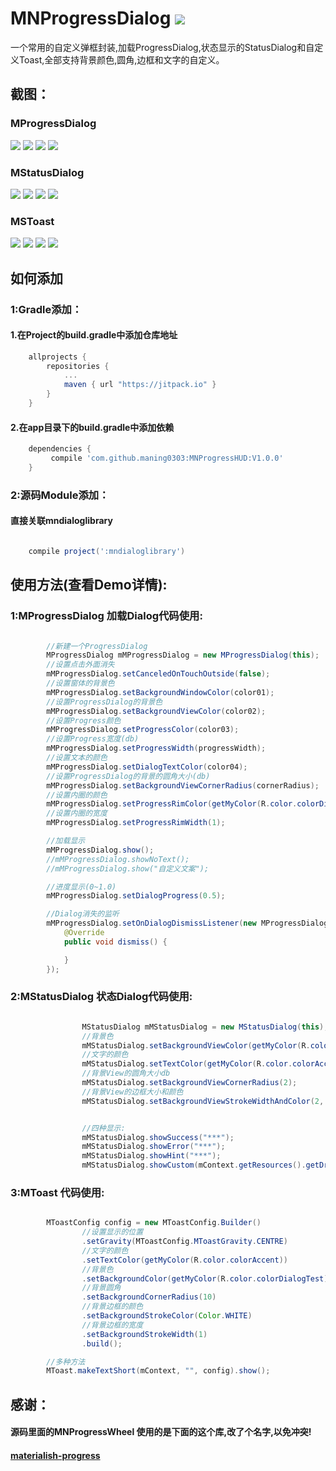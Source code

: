 # MNProgressDialog [![](https://jitpack.io/v/maning0303/MNProgressHUD.svg)](https://jitpack.io/#maning0303/MNProgressHUD)
一个常用的自定义弹框封装,加载ProgressDialog,状态显示的StatusDialog和自定义Toast,全部支持背景颜色,圆角,边框和文字的自定义。


## 截图：
### MProgressDialog
![](https://github.com/maning0303/MNProgressHUD/raw/master/screenshots/mn_dialog_001.png)
![](https://github.com/maning0303/MNProgressHUD/raw/master/screenshots/mn_dialog_002.png)
![](https://github.com/maning0303/MNProgressHUD/raw/master/screenshots/mn_dialog_006.png)
![](https://github.com/maning0303/MNProgressHUD/raw/master/screenshots/mn_dialog_003.png)

### MStatusDialog
![](https://github.com/maning0303/MNProgressHUD/raw/master/screenshots/mn_dialog_004.png)
![](https://github.com/maning0303/MNProgressHUD/raw/master/screenshots/mn_dialog_005.png)
![](https://github.com/maning0303/MNProgressHUD/raw/master/screenshots/mn_dialog_007.png)
![](https://github.com/maning0303/MNProgressHUD/raw/master/screenshots/mn_dialog_008.png)

### MSToast
![](https://github.com/maning0303/MNProgressHUD/raw/master/screenshots/mn_toast_001.png)
![](https://github.com/maning0303/MNProgressHUD/raw/master/screenshots/mn_toast_002.png)
![](https://github.com/maning0303/MNProgressHUD/raw/master/screenshots/mn_toast_003.png)
![](https://github.com/maning0303/MNProgressHUD/raw/master/screenshots/mn_toast_004.png)


## 如何添加
### 1:Gradle添加：
#### 1.在Project的build.gradle中添加仓库地址

``` gradle
	allprojects {
		repositories {
			...
			maven { url "https://jitpack.io" }
		}
	}
```

#### 2.在app目录下的build.gradle中添加依赖
``` gradle
	dependencies {
	     compile 'com.github.maning0303:MNProgressHUD:V1.0.0'
	}
```

### 2:源码Module添加：
#### 直接关联mndialoglibrary

``` gradle

	compile project(':mndialoglibrary')

```


## 使用方法(查看Demo详情):

### 1:MProgressDialog 加载Dialog代码使用:
``` java

        //新建一个ProgressDialog
        MProgressDialog mMProgressDialog = new MProgressDialog(this);
        //设置点击外面消失
        mMProgressDialog.setCanceledOnTouchOutside(false);
        //设置窗体的背景色
        mMProgressDialog.setBackgroundWindowColor(color01);
        //设置ProgressDialog的背景色
        mMProgressDialog.setBackgroundViewColor(color02);
        //设置Progress颜色
        mMProgressDialog.setProgressColor(color03);
        //设置Progress宽度(db)
        mMProgressDialog.setProgressWidth(progressWidth);
        //设置文本的颜色
        mMProgressDialog.setDialogTextColor(color04);
        //设置ProgressDialog的背景的圆角大小(db)
        mMProgressDialog.setBackgroundViewCornerRadius(cornerRadius);
        //设置内圈的颜色
        mMProgressDialog.setProgressRimColor(getMyColor(R.color.colorDialogProgressRimColor));
        //设置内圈的宽度
        mMProgressDialog.setProgressRimWidth(1);

        //加载显示
        mMProgressDialog.show();
        //mMProgressDialog.showNoText();
        //mMProgressDialog.show("自定义文案");

        //进度显示(0~1.0)
        mMProgressDialog.setDialogProgress(0.5);

        //Dialog消失的监听
        mMProgressDialog.setOnDialogDismissListener(new MProgressDialog.OnDialogDismissListener() {
            @Override
            public void dismiss() {

            }
        });

```

### 2:MStatusDialog 状态Dialog代码使用:
``` java

                MStatusDialog mMStatusDialog = new MStatusDialog(this);
                //背景色
                mMStatusDialog.setBackgroundViewColor(getMyColor(R.color.colorDialogViewBg2));
                //文字的颜色
                mMStatusDialog.setTextColor(getMyColor(R.color.colorAccent));
                //背景View的圆角大小db
                mMStatusDialog.setBackgroundViewCornerRadius(2);
                //背景View的边框大小和颜色
                mMStatusDialog.setBackgroundViewStrokeWidthAndColor(2, getMyColor(R.color.white));


                //四种显示:
                mMStatusDialog.showSuccess("***");
                mMStatusDialog.showError("***");
                mMStatusDialog.showHint("***");
                mMStatusDialog.showCustom(mContext.getResources().getDrawable(R.mipmap.ic_launcher), "自定义图片和颜色");

```

### 3:MToast 代码使用:
``` java

        MToastConfig config = new MToastConfig.Builder()
                //设置显示的位置
                .setGravity(MToastConfig.MToastGravity.CENTRE)
                //文字的颜色
                .setTextColor(getMyColor(R.color.colorAccent))
                //背景色
                .setBackgroundColor(getMyColor(R.color.colorDialogTest))
                //背景圆角
                .setBackgroundCornerRadius(10)
                //背景边框的颜色
                .setBackgroundStrokeColor(Color.WHITE)
                //背景边框的宽度
                .setBackgroundStrokeWidth(1)
                .build();

        //多种方法
        MToast.makeTextShort(mContext, "", config).show();

```

## 感谢：
#### 源码里面的MNProgressWheel 使用的是下面的这个库,改了个名字,以免冲突!
#### [materialish-progress](https://github.com/pnikosis/materialish-progress)
